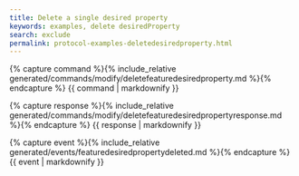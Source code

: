 ```yaml
---
title: Delete a single desired property
keywords: examples, delete desiredProperty
search: exclude
permalink: protocol-examples-deletedesiredproperty.html
---
```


{% capture command %}{% include_relative generated/commands/modify/deletefeaturedesiredproperty.md %}{% endcapture %}
{{ command | markdownify }}

{% capture response %}{% include_relative generated/commands/modify/deletefeaturedesiredpropertyresponse.md %}{% endcapture %}
{{ response | markdownify }}

{% capture event %}{% include_relative generated/events/featuredesiredpropertydeleted.md %}{% endcapture %}
{{ event | markdownify }}